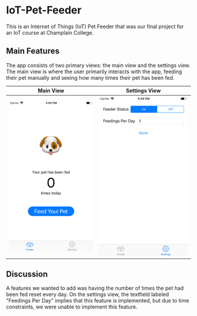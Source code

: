 # IoT-Pet-Feeder
This is an Internet of Things (IoT) Pet Feeder that was our final project for an IoT course at Champlain College.

## Main Features
The app consists of two primary views: the main view and the settings view. The main view is where the user primarily interacts with the app, feeding their pet manually and seeing how many times their pet has been fed.

| Main View | Settings View |
|:---------:|:-------------:|
| ![Main View](https://github.com/johneastman/IoT-Pet-Feeder/blob/master/images/Simulator%20Screen%20Shot%20-%20iPhone%208%20-%202019-04-22%20at%2017.05.15.png) | ![Settings View](https://github.com/johneastman/IoT-Pet-Feeder/blob/master/images/Simulator%20Screen%20Shot%20-%20iPhone%208%20-%202019-04-22%20at%2017.06.02.png) |

## Discussion
A features we wanted to add was having the number of times the pet had been fed reset every day. On the settings view, the textfield labeled "Feedings Per Day" implies that this feature is implemented, but due to time constraints, we were unable to implement this feature.
